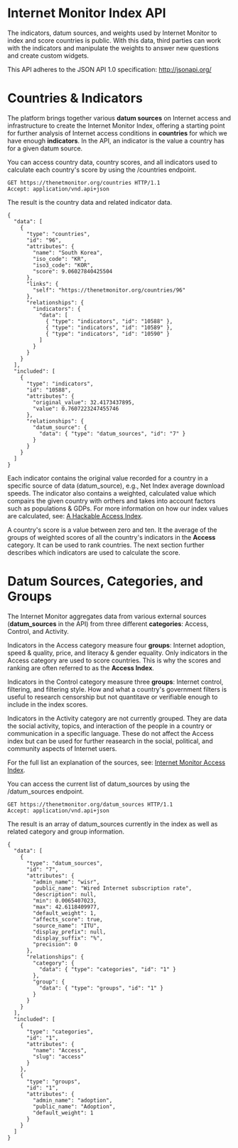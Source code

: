 Internet Monitor Index API
=================================
The indicators, datum sources, and weights used by Internet Monitor to index and score countries is public. With this data, third parties can work with the indicators and manipulate the weights to answer new questions and create custom widgets.

This API adheres to the JSON API 1.0 specification: http://jsonapi.org/

Countries & Indicators
======================
The platform brings together various **datum sources** on Internet access and infrastructure to create the Internet Monitor Index, offering a starting point for further analysis of Internet access conditions in **countries** for which we have enough **indicators**. In the API, an indicator is the value a country has for a given datum source.

You can access country data, country scores, and all indicators used to calculate each country's score by using the /countries endpoint.

    GET https://thenetmonitor.org/countries HTTP/1.1
    Accept: application/vnd.api+json

The result is the country data and related indicator data.

    {
      "data": [
        {
          "type": "countries",
          "id": "96",
          "attributes": {
            "name": "South Korea",
            "iso_code": "KR",
            "iso3_code": "KOR",
            "score": 9.06027840425504
          },
          "links": {
            "self": "https://thenetmonitor.org/countries/96"
          },
          "relationships": {
            "indicators": {
              "data": [
                { "type": "indicators", "id": "10588" },
                { "type": "indicators", "id": "10589" },
                { "type": "indicators", "id": "10590" }
              ]
            }
          }
        }
      ],
      "included": [
        {
          "type": "indicators",
          "id": "10588",
          "attributes": {
            "original_value": 32.4173437895,
            "value": 0.7607223247455746
          },
          "relationships": {
            "datum_source": {
              "data": { "type": "datum_sources", "id": "7" }
            }
          }
        }
      ]
    }
    
Each indicator contains the original value recorded for a country in a specific source of data (datum_source), e.g., Net Index average download speeds. The indicator also contains a weighted, calculated value which compairs the given country with orthers and takes into account factors such as populations & GDPs. For more information on how our index values are calculated, see: [A Hackable Access Index](https://thenetmonitor.org/faq/a-hackable-access-index).

A country's score is a value between zero and ten. It the average of the groups of weighted scores of all the country's indicators in the **Access** category. It can be used to rank countries. The next section further describes which indicators are used to calculate the score.

Datum Sources, Categories, and Groups
=====================================
The Internet Monitor aggregates data from various external sources (**datum_sources** in the API) from three different **categories**: Access, Control, and Activity.

Indicators in the Access category measure four **groups**: Internet adoption, speed & quality, price, and literacy & gender equality. Only indicators in the Access category are used to score countries. This is why the scores and ranking are often referred to as the **Access Index**.

Indicators in the Control category measure three **groups**: Internet control, filtering, and filtering style. How and what a country's government filters is useful to research censorship but not quantitave or verifiable enough to include in the index scores.

Indicators in the Activity category are not currently grouped. They are data the social activity, topics, and interaction of the people in a country or communication in a specific language. These do not affect the Access index but can be used for further reasearch in the social, political, and community aspects of Internet users.

For the full list an explanation of the sources, see: [Internet Monitor Access Index](https://thenetmonitor.org/sources/platform-data).

You can access the current list of datum_sources by using the /datum_sources endpoint.

    GET https://thenetmonitor.org/datum_sources HTTP/1.1
    Accept: application/vnd.api+json

The result is an array of datum_sources currently in the index as well as related category and group information.

    {
      "data": [
        {
          "type": "datum_sources",
          "id": "7",
          "attributes": {
            "admin_name": "wisr",
            "public_name": "Wired Internet subscription rate",
            "description": null,
            "min": 0.0065407023,
            "max": 42.6118409977,
            "default_weight": 1,
            "affects_score": true,
            "source_name": "ITU",
            "display_prefix": null,
            "display_suffix": "%",
            "precision": 0
          },
          "relationships": {
            "category": {
              "data": { "type": "categories", "id": "1" }
            },
            "group": {
              "data": { "type": "groups", "id": "1" }
            }
          }
        }
      ],
      "included": [
        {
          "type": "categories",
          "id": "1",
          "attributes": {
            "name": "Access",
            "slug": "access"
          }
        },
        {
          "type": "groups",
          "id": "1",
          "attributes": {
            "admin_name": "adoption",
            "public_name": "Adoption",
            "default_weight": 1
          }
        }
      ]
    }



